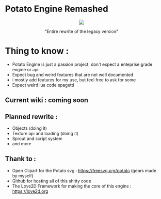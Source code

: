# Potato Engine Remashed
<div align="center"><img src="https://github.com/user-attachments/assets/68b46e3b-32a3-4364-877c-2841bc3801f2"></img>

"Entire rewrite of the legacy version"</div>


# Thing to know :
- Potato Engine is just a passion project, don't expect a enteprise grade engine or api
- Expect bug and weird features that are not well documented
- I mostly add features for my use, but feel free to ask for some
- Expect weird lua code spagetti

## Current wiki : coming soon

## Planned rewrite :
- Objects (doing it)
- Texture api and loading (doing it)
- Sprout and script system
- and more


## Thank to :
- Open Clipart for the Potato svg : https://freesvg.org/potato (gears made by myself)
- Github for hosting all of this shitty code
- The Love2D Framework for making the core of this engine : https://love2d.org


